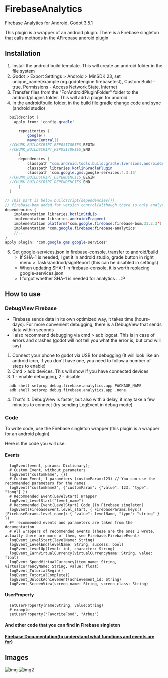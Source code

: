 # FirebaseAnalytics

Firebase Analytics for Android, Godot 3.5.1

This plugin is a wrapper of an android plugin. There is a Firebase singleton that calls methods in the AFirebase android plugin


## Installation
1. Install the android build template. This will create an android folder in the file system
2. Godot > Export Settings > Android > MinSDK 23, set unique_name(example org.godotengine.firebasetest), Custom Build - true, Permissions - Access Network State, Internet
3. Transfer files from the "ForAndroidPluginFolder" folder to the android/plugins folder. This will add a plugin for android
4. In the android\build folder, in the build file.gradle change code and sync (android studio)
``` java
  buildscript {
    apply from: 'config.gradle'

      repositories {
          google()
          mavenCentral()
  //CHUNK_BUILDSCRIPT_REPOSITORIES_BEGIN
  //CHUNK_BUILDSCRIPT_REPOSITORIES_END
      }
      dependencies {
          classpath "com.android.tools.build:gradle:$versions.androidGradlePlugin"
          classpath libraries.kotlinGradlePlugin
          classpath 'com.google.gms:google-services:4.3.15'
  //CHUNK_BUILDSCRIPT_DEPENDENCIES_BEGIN
  //CHUNK_BUILDSCRIPT_DEPENDENCIES_END
      }
  }

// This part is below buildscript{dependencies{}}
// firebase-bom added for version control(although there is only analytics here)
dependencies {
    implementation libraries.kotlinStdLib
    implementation libraries.androidxFragment
    implementation platform('com.google.firebase:firebase-bom:31.2.3')
    implementation 'com.google.firebase:firebase-analytics'
    //...
}
apply plugin: 'com.google.gms.google-services'
```
5. Get google-services.json in firebase-console, transfer to android/build
    * If SHA-1 is needed, I get it in android studio, grade button in right menu > Tasks/android/signReport (this can be disabled in settings)
    * When updating SHA-1 in firebase-console, it is worth replacing google-services.json
    * I forgot whether SHA-1 is needed for analytics ... :P

## How to use

### DebugView Firebase

* Firebase sends data in its own optimized way, it takes time (hours-days). For more convenient debugging, there is a DebugView that sends data within seconds
* I also recommend debugging via cmd > adb logcat. This is in case of errors and crashes (godot will not tell you what the error is, but cmd will say)

1. Connect your phone to godot via USB for debugging (It will look like an android icon, if you don't have one, you need to follow a number of steps to enable)
2. Cmd > adb devices. This will show if you have connected devices
3. 1 - enable debugging, 2 - disable
```
  adb shell setprop debug.firebase.analytics.app PACKAGE_NAME
  adb shell setprop debug.firebase.analytics.app .none.
```
4. That's it. DebugView is faster, but also with a delay, it may take a few minutes to connect (try sending LogEvent in debug mode)

### Code

To write code, use the Firebase singleton wrapper (this plugin is a wrapper for an android plugin)

Here is the code you will use:

#### Events
``` gdscript
  logEvent(event, params: Dictionary);
  # Custom Event, without parameters
  logEvent("customName", {})
  # Custom Event, 1 parameters (customParam:123) // You can use the recommended parameters for the names
  logEvent("customName2", {"customParam": {"value": 123, "type": "long"} })
  # Recommended Event(LevelStart) Wrapper
  logEvent_LevelStart("level_name")
  # Recommended Event(LevelStart) Code (In Firebase singleton)
  logEvent(FirebaseEvent.level_start, { FirebaseParams.keys()[FirebaseParams.level_name]: { "value": levelName, "type": "string" } })
  #* recommended events and parameters are taken from the documentation
  # All wrappers of recommended events (These are the ones I wrote, actually there are more of them, see Firebase.FirebaseEvent)
  logEvent_LevelStart(levelName: String)
  logEvent_LevelEnd(levelName: String, success: bool)
  logEvent_LevelUp(level: int, character: String)
  logEvent_EarnVirtualCurrency(virtualCurrencyName: String, value: float)
  logEvent_SpendVirtualCurrency(item_name: String, virtualCurrencyName: String, value: float)
  logEvent_TutorialBegin()
  logEvent_TutorialComplete()
  logEvent_UnlockAchievement(achievement_id: String)
  logEvent_ScreenView(screen_name: String, screen_class: String)
```
#### UserProperty
``` gdscript
  setUserProperty(name:String, value:String)
  # example
  setUserProperty("FavoriteFood", "Arbuz")
```
#### And other code that you can find in Firebase singleton

#### [Firebase Documentation(to understand what functions and events are for)](https://firebase.google.com/docs/reference/android/com/google/firebase/analytics/FirebaseAnalytics#public-void-setanalyticscollectionenabled-boolean-enabled)

## Images

![img](https://github.com/Qumico/FirebaseAnalytics/blob/main/Resources/preview1.png)
![img2](https://github.com/Qumico/FirebaseAnalytics/blob/main/Resources/preview2.png)

